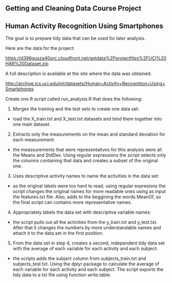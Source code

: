 ## Getting and Cleaning Data Course Project 
## Human Activity Recognition Using Smartphones

The goal is to prepare tidy data that can be used for later analysis.

Here are the data for the project:

https://d396qusza40orc.cloudfront.net/getdata%2Fprojectfiles%2FUCI%20HAR%20Dataset.zip

A full description is available at the site where the data was obtained:

http://archive.ics.uci.edu/ml/datasets/Human+Activity+Recognition+Using+Smartphones


Create one R script called run_analysis.R that does the following:

1. Merges the training and the test sets to create one data set: 
  + load the X_train.txt and X_test.txt datasets and bind them together into one main dataset.

2. Extracts only the measurements on the mean and standard deviation for each measurement: 
  + the meassurements that were representatives for this analysis were all the Means and StdDev.     Using regular expressions the script selects only the columns containing that data and creates   a subset of the original one.

3. Uses descriptive activity names to name the activities in the data set: 
  + as the original labels were too hard to read, using regular expresions the script changes the   original names for more readable ones using as input the features.txt file. Also, adds to the     beggining the words MeanOf, so the final script can contains more representative names.

4. Appropriately labels the data set with descriptive variable names: 
  + the script pulls out all the activities from the y_train.txt and y_test.txt. After that it       changes the numbers by more understandable names and attach it to the data set in the first      position.

5. From the data set in step 4, creates a second, independent tidy data set with the average of     each variable for each activity and each subject:
  + the scripts adds the subject column from subjects_train.txt and subjects_test.txt. Using the     dplyr package to calculate the average of each variable for each activity and each subject. The   script exports the tidy data to a txt file using function write.table.
